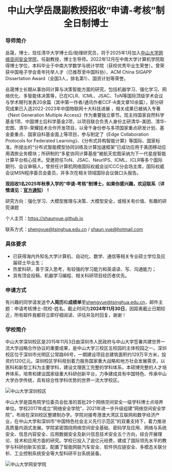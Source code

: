 <div align="center">
  <h1 style=border-bottom: none;">中山大学岳晟副教授招收“申请-考核”制全日制博士</h1>
</div>

### 导师简介

岳晟，博士，现任清华大学博士后/助理研究员，将于2025年1月加入[中山大学网络空间安全学院](https://scst.sysu.edu.cn)，任副教授，博士生导师。2022年12月在中南大学计算机学院取得博士学位，本科毕业于中南大学数学与统计学院（获校优秀毕业生荣誉）。曾荣获中国电子学会青年托举人才（已推荐至中国科协）、ACM China SIGAPP Dissertation Award（全国3人，排名第1）、国资计划等荣誉。

岳晟博士长期从事协同计算与决策智能方面的研究，包括机器学习、强化学习、网络优化、多智能体决策等，已在ICLR、ICML、JSAC、ToN等国际顶级学术会议与学术期刊发表20余篇（其中第一作者/通讯作者CCF-A类文章10余篇），部分研究成果已入选2022-2023年中国物联网十大科技进展 ，相关成果已被纳入专著《Next Generation Multiple Access》作为重要独立章节。现主持国家自然科学基金1项、中国博士后科学基金2项，以项目联合负责人身份主研清华-美团、清华-宏图、清华-荣耀技术合作开发项目，以骨千身份参与多项国家重点研发计划、基金委重点、国家自科基金面上等项目，参与制定了《Edge Collaboration Protocols for Federated Learning》、《分布式异构智能计算》等国际、国家标准。所提出的“分布式智能模型协同训练及计算加速框架”已成功应用于美团移动应用酒旅业务模块；所研制的“多星协同计算基座”被航天宏图采纳为下一代星座智能计算平台核心技术。受邀担任ToN、JSAC、NeurIPS、ICML、ICLR等多个国际期刊、会议审稿人，曾担任计算机网络国际权威会议ICCC分会场主席，国际权威会议MSN程序委员会委员，并多次在相关领域国际会议做口头报告。

**现招收1名2025年秋季入学的“申请-考核”制博士，如果你感兴趣，欢迎联系（详情请见：[官方通知](https://scst.sysu.edu.cn/news/news02/1417368.htm)）！**

研究方向：强化学习、大模型推理与决策、大模型安全，或相关有价值、有趣的研究课题

个人主页：https://shaunyue.github.io

联系方式：<a href="mailto:shengyue@tsinghua.edu.cn">shengyue@tsinghua.edu.cn</a> / <a href="mailto:shaun.yue@hotmail.com">shaun.yue@hotmail.com</a>

### 具体要求

- 已获得海内外知名大学计算机、自动化、数学、通信等相关专业硕士学位及应届硕士毕业生；
- 热爱科研，善于深入思考，有较强的学习能力和英语读、写、沟通能力；
- 具有顶会投稿、机器学习编程、相关科研项目经历者优先。

### 申请方式

有兴趣的同学请发送**个人简历**和**成绩单**至<a href="mailto:shengyue@tsinghua.edu.cn">shengyue@tsinghua.edu.cn</a>，邮件主题：申请考核博士-院校-姓名。截止时间为**2024年11月30日**，因距离截止日期较近，所有邮件我都将立即仔细阅读、评估并及时回复，谢谢！

### 学校简介

中山大学深圳校区是2015年11月3日由深圳市人民政府与中山大学签署共建世界一流大学战略合作协议的重要成果，是中山大学三校区五校园的主体校园之一。深圳校区位于深圳市光明区公常路66号，一期建设项目总建筑面积约129万平方米，投资约120亿元。深圳校区学科规划着力服务国家重大战略和地方社会发展需求，以医科和新型工科为主要学科，建设文理医工完整的学科体系，本硕博完整的人才培养体系，培育和建设国家级重大科研创新平台，力争建成具有中国特色、传承中山大学办学传统，具有综合性学科优势的世界一流大学校区。

![中山大学深圳校区](sysu-shenzhen.jpg "中山大学深圳校区")

中山大学是国务院学位委员会批准的首批29个网络空间安全一级学科博士点培养单位。学校2017年成立“网络安全学院”，2021年进一步升级组建“网络空间安全学院”，布局在深圳校区整建制办学。学院对接粤港澳大湾区互联网和数字经济产业，在中山大学和深圳市“中国特色社会主义先行示范区”的双重支持下，着力推进高质量内涵式发展。学院紧密围绕网络空间安全基础、密码学及应用、网络与系统安全、信息内容安全、应用数据安全及新兴信息技术安全五个方向，综合开展理论、技术和应用方面的研究。学校已投入了逾亿元经费，建成了国际领先水平的教学与科研创新实验室，配置了智能网联汽车安全、软件供应链安全、多模态关联分析、工业控制系统安全等大型科研平台系统装备。

![中山大学网安学院](sysu-scst.jpg "中山大学网安学院")


